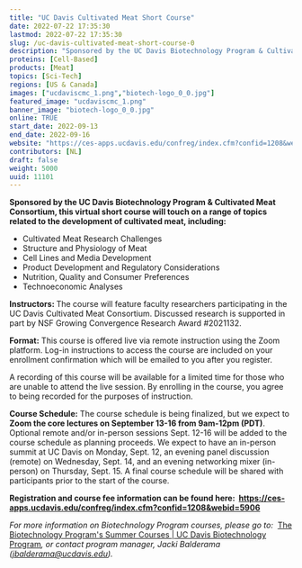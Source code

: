 ```yaml
---
title: "UC Davis Cultivated Meat Short Course"
date: 2022-07-22 17:35:30
lastmod: 2022-07-22 17:35:30
slug: /uc-davis-cultivated-meat-short-course-0
description: "Sponsored by the UC Davis Biotechnology Program & Cultivated Meat Consortium, this virtual short course will touch on a range of topics related to the development of cultivated meat, including:"
proteins: [Cell-Based]
products: [Meat]
topics: [Sci-Tech]
regions: [US & Canada]
images: ["ucdaviscmc_1.png","biotech-logo_0_0.jpg"]
featured_image: "ucdaviscmc_1.png"
banner_image: "biotech-logo_0_0.jpg"
online: TRUE
start_date: 2022-09-13
end_date: 2022-09-16
website: "https://ces-apps.ucdavis.edu/confreg/index.cfm?confid=1208&webid=5906"
contributors: [NL]
draft: false
weight: 5000
uuid: 11101
---
```

<p><strong>Sponsored by the UC Davis Biotechnology Program & </strong><strong>Cultivated Meat Consortium, t</strong><strong>his virtual short course will touch on a range of topics related to the development of cultivated meat, including:</strong></p>
<ul>
<li>Cultivated Meat Research Challenges</li>
<li>Structure and Physiology of Meat</li>
<li>Cell Lines and Media Development</li>
<li>Product Development and Regulatory Considerations</li>
<li>Nutrition, Quality and Consumer Preferences</li>
<li>Technoeconomic Analyses</li>
</ul>
<p><strong>Instructors: </strong>The course will feature faculty researchers participating in the UC Davis Cultivated Meat Consortium. Discussed research is supported in part by NSF Growing Convergence Research Award #2021132.</p>
<p><strong>Format:</strong> This course is offered live via remote instruction using the Zoom platform. Log-in instructions to access the course are included on your enrollment confirmation which will be emailed to you after you register.</p>
<p>A recording of this course will be available for a limited time for those who are unable to attend the live session. By enrolling in the course, you agree to being recorded for the purposes of instruction.</p>
<p><strong>Course Schedule:</strong> The course schedule is being finalized, but we expect to <strong>Zoom the core lectures on September 13-16 from 9am-12pm (PDT)</strong>. Optional remote and/or in-person sessions Sept. 12-16 will be added to the course schedule as planning proceeds. We expect to have an in-person summit at UC Davis on Monday, Sept. 12, an evening panel discussion (remote) on Wednesday, Sept. 14, and an evening networking mixer (in-person) on Thursday, Sept. 15. A final course schedule will be shared with participants prior to the start of the course.</p>
<p><strong>Registration and course fee information can be found here:  </strong><a href="https://ces-apps.ucdavis.edu/confreg/index.cfm?confid=1208&webid=5906"><strong>https://ces-apps.ucdavis.edu/confreg/index.cfm?confid=1208&webid=5906</strong></a><strong> </strong></p>
<p><em>For more information on Biotechnology Program courses, please go to:  </em><a href="https://biotech.ucdavis.edu/summer-courses">The Biotechnology Program's Summer Courses | UC Davis Biotechnology Program</a><em>, or contact program manager, Jacki Balderama (</em><a href="mailto:jbalderama@ucdavis.edu"><em>jbalderama@ucdavis.edu</em></a><em>).</em></p>
